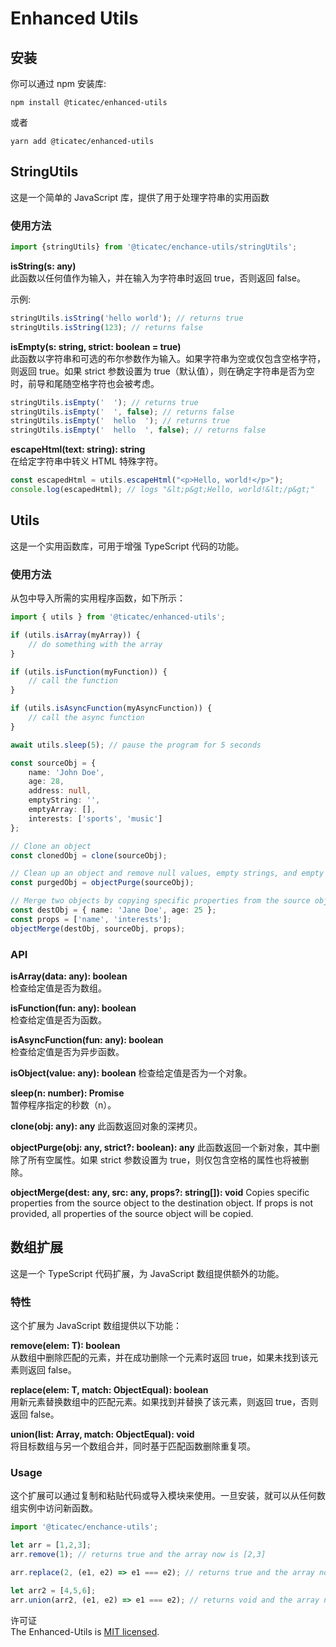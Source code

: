 # Enhanced Utils

## 安装
你可以通过 npm 安装库:
```shell
npm install @ticatec/enhanced-utils
```

或者
```shell
yarn add @ticatec/enhanced-utils
```

## StringUtils
这是一个简单的 JavaScript 库，提供了用于处理字符串的实用函数

### 使用方法
```typescript
import {stringUtils} from '@ticatec/enchance-utils/stringUtils';
```

**isString(s: any)**  
此函数以任何值作为输入，并在输入为字符串时返回 true，否则返回 false。

示例:
```typescript
stringUtils.isString('hello world'); // returns true
stringUtils.isString(123); // returns false
```

**isEmpty(s: string, strict: boolean = true)**  
此函数以字符串和可选的布尔参数作为输入。如果字符串为空或仅包含空格字符，则返回 true。如果 strict 参数设置为 true（默认值），则在确定字符串是否为空时，前导和尾随空格字符也会被考虑。
```typescript
stringUtils.isEmpty('  '); // returns true
stringUtils.isEmpty('  ', false); // returns false
stringUtils.isEmpty('  hello  '); // returns true
stringUtils.isEmpty('  hello  ', false); // returns false
```

**escapeHtml(text: string): string**  
在给定字符串中转义 HTML 特殊字符。

```typescript
const escapedHtml = utils.escapeHtml("<p>Hello, world!</p>");
console.log(escapedHtml); // logs "&lt;p&gt;Hello, world!&lt;/p&gt;"
```

## Utils
这是一个实用函数库，可用于增强 TypeScript 代码的功能。

### 使用方法
从包中导入所需的实用程序函数，如下所示：
```typescript
import { utils } from '@ticatec/enhanced-utils';
```

```typescript
if (utils.isArray(myArray)) {
    // do something with the array
}

if (utils.isFunction(myFunction)) {
    // call the function
}

if (utils.isAsyncFunction(myAsyncFunction)) {
    // call the async function
}

await utils.sleep(5); // pause the program for 5 seconds

const sourceObj = {
    name: 'John Doe',
    age: 28,
    address: null,
    emptyString: '',
    emptyArray: [],
    interests: ['sports', 'music']
};

// Clone an object
const clonedObj = clone(sourceObj);

// Clean up an object and remove null values, empty strings, and empty arrays
const purgedObj = objectPurge(sourceObj);

// Merge two objects by copying specific properties from the source object to the destination object
const destObj = { name: 'Jane Doe', age: 25 };
const props = ['name', 'interests'];
objectMerge(destObj, sourceObj, props);

```

### API
**isArray(data: any): boolean**  
检查给定值是否为数组。

**isFunction(fun: any): boolean**  
检查给定值是否为函数。

**isAsyncFunction(fun: any): boolean**  
检查给定值是否为异步函数。

**isObject(value: any): boolean**
检查给定值是否为一个对象。

**sleep(n: number): Promise<void>**  
暂停程序指定的秒数（n）。

**clone(obj: any): any**
此函数返回对象的深拷贝。

**objectPurge(obj: any, strict?: boolean): any**
此函数返回一个新对象，其中删除了所有空属性。如果 strict 参数设置为 true，则仅包含空格的属性也将被删除。

**objectMerge(dest: any, src: any, props?: string[]): void**
Copies specific properties from the source object to the destination object. If props is not provided, all properties of the source object will be copied.

## 数组扩展

这是一个 TypeScript 代码扩展，为 JavaScript 数组提供额外的功能。

### 特性
这个扩展为 JavaScript 数组提供以下功能：

**remove(elem: T): boolean**  
从数组中删除匹配的元素，并在成功删除一个元素时返回 true，如果未找到该元素则返回 false。

**replace(elem: T, match: ObjectEqual): boolean**  
用新元素替换数组中的匹配元素。如果找到并替换了该元素，则返回 true，否则返回 false。

**union(list: Array<T>, match: ObjectEqual): void**  
将目标数组与另一个数组合并，同时基于匹配函数删除重复项。

### Usage
这个扩展可以通过复制和粘贴代码或导入模块来使用。一旦安装，就可以从任何数组实例中访问新函数。

```typescript
import '@ticatec/enchance-utils';

let arr = [1,2,3];
arr.remove(1); // returns true and the array now is [2,3]

arr.replace(2, (e1, e2) => e1 === e2); // returns true and the array now is [1, 2, 3]

let arr2 = [4,5,6];
arr.union(arr2, (e1, e2) => e1 === e2); // returns void and the array now is [1, 2, 3, 4, 5, 6]

```

许可证  
The Enhanced-Utils is [MIT licensed](https://github.com/ticatec/web-library/blob/main/LICENSE).